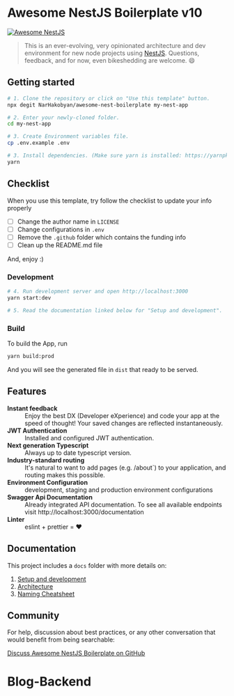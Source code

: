 # Awesome NestJS Boilerplate v10

[![Awesome NestJS](https://img.shields.io/badge/Awesome-NestJS-blue.svg?longCache=true&style=flat-square)](https://github.com/juliandavidmr/awesome-nestjs)

> This is an ever-evolving, very opinionated architecture and dev environment for new node projects using [NestJS](https://nestjs.com). Questions, feedback, and for now, even bikeshedding are welcome. 😄

## Getting started

```bash
# 1. Clone the repository or click on "Use this template" button.
npx degit NarHakobyan/awesome-nest-boilerplate my-nest-app

# 2. Enter your newly-cloned folder.
cd my-nest-app

# 3. Create Environment variables file.
cp .env.example .env

# 3. Install dependencies. (Make sure yarn is installed: https://yarnpkg.com/lang/en/docs/install)
yarn
```

## Checklist

When you use this template, try follow the checklist to update your info properly

- [ ] Change the author name in `LICENSE`
- [ ] Change configurations in `.env`
- [ ] Remove the `.github` folder which contains the funding info
- [ ] Clean up the README.md file

And, enjoy :)


### Development
```bash
# 4. Run development server and open http://localhost:3000
yarn start:dev

# 5. Read the documentation linked below for "Setup and development".
```

### Build

To build the App, run

```bash
yarn build:prod
```

And you will see the generated file in `dist` that ready to be served.

## Features

<dl>
  <!-- <dt><b>Quick scaffolding</b></dt>
  <dd>Create modules, services, controller - right from the CLI!</dd> -->

  <dt><b>Instant feedback</b></dt>
  <dd>Enjoy the best DX (Developer eXperience) and code your app at the speed of thought! Your saved changes are reflected instantaneously.</dd>

  <dt><b>JWT Authentication</b></dt>
  <dd>Installed and configured JWT authentication.</dd>

  <dt><b>Next generation Typescript</b></dt>
  <dd>Always up to date typescript version.</dd>

  <dt><b>Industry-standard routing</b></dt>
  <dd>It's natural to want to add pages (e.g. /about`) to your application, and routing makes this possible.</dd>

  <dt><b>Environment Configuration</b></dt>
  <dd>development, staging and production environment configurations</dd>

  <dt><b>Swagger Api Documentation</b></dt>
  <dd>Already integrated API documentation. To see all available endpoints visit http://localhost:3000/documentation</dd>

  <dt><b>Linter</b></dt>
  <dd>eslint + prettier = ❤️</dd>
</dl>

## Documentation

This project includes a `docs` folder with more details on:

1.  [Setup and development](https://narhakobyan.github.io/awesome-nest-boilerplate/docs/development.html#first-time-setup)
1.  [Architecture](https://narhakobyan.github.io/awesome-nest-boilerplate/docs/architecture.html)
1.  [Naming Cheatsheet](https://narhakobyan.github.io/awesome-nest-boilerplate/docs/naming-cheatsheet.html)

## Community

For help, discussion about best practices, or any other conversation that would benefit from being searchable:

[Discuss Awesome NestJS Boilerplate on GitHub](https://github.com/NarHakobyan/awesome-nest-boilerplate/discussions)
# Blog-Backend
